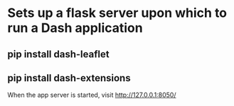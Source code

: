 # Sets up a flask server upon which to run a Dash application
## pip install dash-leaflet
## pip install dash-extensions

When the app server is started, visit  http://127.0.0.1:8050/ 